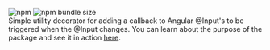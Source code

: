 ![npm](https://img.shields.io/npm/v/angular-dynamic-input)
![npm bundle size](https://img.shields.io/bundlephobia/min/angular-dynamic-input)  
Simple utility decorator for adding a callback to Angular @Input's to be triggered when the @Input changes. You can learn about the purpose of the package and see it in action [here](https://medium.com/@rene.juuse/handling-changes-of-and-programmatically-updating-the-input-properties-in-angular-a7d88c150e5e).
